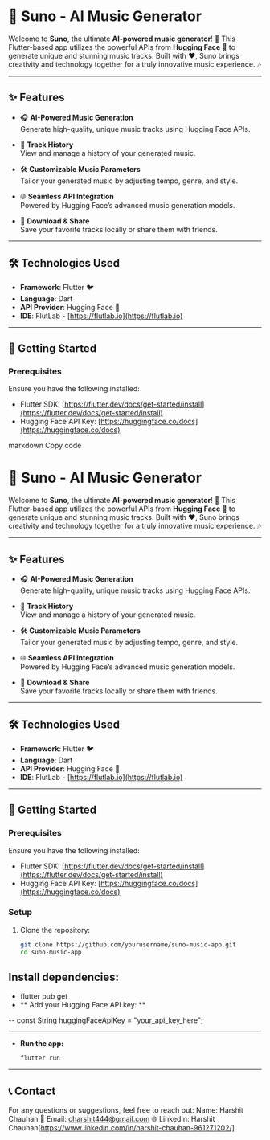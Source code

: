 # 🎵 Suno - AI Music Generator

Welcome to **Suno**, the ultimate **AI-powered music generator**! 🌟 This Flutter-based app utilizes the powerful APIs from **Hugging Face** 🤗 to generate unique and stunning music tracks. Built with ❤️, Suno brings creativity and technology together for a truly innovative music experience. 🎶  

---

## ✨ Features

- 🎧 **AI-Powered Music Generation**  
  Generate high-quality, unique music tracks using Hugging Face APIs.  

- 📜 **Track History**  
  View and manage a history of your generated music.  

- 🛠️ **Customizable Music Parameters**  
  Tailor your generated music by adjusting tempo, genre, and style.  

- 🌐 **Seamless API Integration**  
  Powered by Hugging Face’s advanced music generation models.  

- 💾 **Download & Share**  
  Save your favorite tracks locally or share them with friends.  

---

## 🛠️ Technologies Used

- **Framework**: Flutter 🐦  
- **Language**: Dart  
- **API Provider**: Hugging Face 🤗  
- **IDE**: FlutLab - [https://flutlab.io](https://flutlab.io)  

---

## 🚀 Getting Started

### Prerequisites
Ensure you have the following installed:  
- Flutter SDK: [https://flutter.dev/docs/get-started/install](https://flutter.dev/docs/get-started/install)  
- Hugging Face API Key: [https://huggingface.co/docs](https://huggingface.co/docs)  


markdown
Copy code
# 🎵 Suno - AI Music Generator

Welcome to **Suno**, the ultimate **AI-powered music generator**! 🌟 This Flutter-based app utilizes the powerful APIs from **Hugging Face** 🤗 to generate unique and stunning music tracks. Built with ❤️, Suno brings creativity and technology together for a truly innovative music experience. 🎶  

---

## ✨ Features

- 🎧 **AI-Powered Music Generation**  
  Generate high-quality, unique music tracks using Hugging Face APIs.  

- 📜 **Track History**  
  View and manage a history of your generated music.  

- 🛠️ **Customizable Music Parameters**  
  Tailor your generated music by adjusting tempo, genre, and style.  

- 🌐 **Seamless API Integration**  
  Powered by Hugging Face’s advanced music generation models.  

- 💾 **Download & Share**  
  Save your favorite tracks locally or share them with friends.  

---

## 🛠️ Technologies Used

- **Framework**: Flutter 🐦  
- **Language**: Dart  
- **API Provider**: Hugging Face 🤗  
- **IDE**: FlutLab - [https://flutlab.io](https://flutlab.io)  

---

## 🚀 Getting Started

### Prerequisites
Ensure you have the following installed:  
- Flutter SDK: [https://flutter.dev/docs/get-started/install](https://flutter.dev/docs/get-started/install)  
- Hugging Face API Key: [https://huggingface.co/docs](https://huggingface.co/docs)  

### Setup
1. Clone the repository:  
   ```bash
   git clone https://github.com/yourusername/suno-music-app.git
   cd suno-music-app

## Install dependencies:

- flutter pub get
- ** Add your Hugging Face API key: **

-- const String huggingFaceApiKey = "your_api_key_here";

---

- **Run the app:**
    ```bash
    flutter run

---

## 📞 Contact
For any questions or suggestions, feel free to reach out:
Name: Harshit Chauhan
📧 Email: charshit444@gmail.com
🌐 LinkedIn: Harshit Chauhan[https://www.linkedin.com/in/harshit-chauhan-961271202/]
